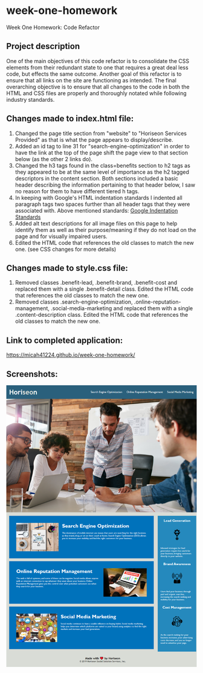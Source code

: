 # week-one-homework
Week One Homework: Code Refactor

## Project description
One of the main objectives of this code refactor is to consolidate the CSS elements from their redundant state to one that requires a great deal less code, but effects the same outcome. Another goal of this refactor is to ensure that all links on the site are functioning as intended. The final overarching objective is to ensure that all changes to the code in both the HTML and CSS files are properly and thoroughly notated while following industry standards.

## Changes made to index.html file:

1. Changed the page title section from "website" to "Horiseon Services Provided" as that is what the page appears to display/describe.
2. Added an id tag to line 31 for "search-engine-optimization" in order to have the link at the top of the page shift the page view to that section below (as the other 2 links do).
3. Changed the h3 tags found in the class=benefits section to h2 tags as they appeared to be at the same level of importance as the h2 tagged descriptors in the content section. Both sections included a basic header describing the information pertaining to that header below, I saw no reason for them to have different tiered h tags.
4. In keeping with Google's HTML indentation standards I indented all paragraph tags two spaces further than all header tags that they were associated with. 
    Above mentioned standards: <a href="https://developers.google.com/style/html-formatting">Google Indentation Standards</a>
5. Added alt text descriptions for all image files on this page to help identify them as well as their purpose/meaning if they do not load on the page and for visually impaired users.
6. Edited the HTML code that references the old classes to match the new one. (see CSS changes for more details)

## Changes made to style.css file:

1. Removed classes .benefit-lead, .benefit-brand, .benefit-cost and replaced them with a single .benefit-detail class. Edited the HTML code that references the old classes to match the new one.
2. Removed classes .search-engine-optimization, .online-reputation-management, .social-media-marketing and replaced them with a single .content-description class. Edited the HTML code that references the old classes to match the new one.

## Link to completed application:

https://micah41224.github.io/week-one-homework/

## Screenshots:

![Completed Application Screenshot](assets/screenshots/Final_Screenshot.png)
